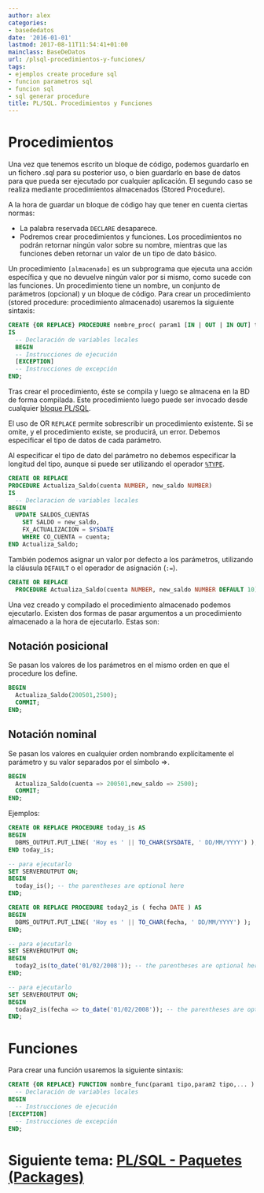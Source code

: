 ```yaml
---
author: alex
categories:
- basededatos
date: '2016-01-01'
lastmod: 2017-08-11T11:54:41+01:00
mainclass: BaseDeDatos
url: /plsql-procedimientos-y-funciones/
tags:
- ejemplos create procedure sql
- funcion parametros sql
- funcion sql
- sql generar procedure
title: PL/SQL. Procedimientos y Funciones
---
```


# Procedimientos

Una vez que tenemos escrito un bloque de código, podemos guardarlo en un fichero .sql para su posterior uso, o bien guardarlo en base de datos para que pueda ser ejecutado por cualquier aplicación. El segundo caso se realiza mediante procedimientos almacenados (Stored Procedure).

A la hora de guardar un bloque de código hay que tener en cuenta ciertas normas:

- La palabra reservada `DECLARE` desaparece.
- Podremos crear procedimientos y funciones. Los procedimientos no podrán retornar ningún valor sobre su nombre, mientras que las funciones deben retornar un valor de un tipo de dato básico.

<!--more--><!--ad-->

Un procedimiento `[almacenado]` es un subprograma que ejecuta una acción específica y que no devuelve ningún valor por si mismo, como sucede con las funciones. Un procedimiento tiene un nombre, un conjunto de parámetros (opcional) y un bloque de código. Para crear un procedimiento (stored procedure: procedimiento almacenado) usaremos la siguiente sintaxis:

```sql
CREATE {OR REPLACE} PROCEDURE nombre_proc( param1 [IN | OUT | IN OUT] tipo,... )
IS
  -- Declaración de variables locales
  BEGIN
  -- Instrucciones de ejecución
  [EXCEPTION]
  -- Instrucciones de excepción
END;
```

Tras crear el procedimiento, éste se compila y luego se almacena en la BD de forma compilada. Este procedimiento luego puede ser invocado desde cualquier [bloque PL/SQL][1].

El uso de OR `REPLACE` permite sobrescribir un procedimiento existente. Si se omite, y el procedimiento existe, se producirá, un error. Debemos especificar el tipo de datos de cada parámetro.

Al especificar el tipo de dato del parámetro no debemos especificar la longitud del tipo, aunque si puede ser utilizando el operador [`%TYPE`][2].

```sql
CREATE OR REPLACE
PROCEDURE Actualiza_Saldo(cuenta NUMBER, new_saldo NUMBER)
IS
  -- Declaracion de variables locales
BEGIN
  UPDATE SALDOS_CUENTAS
    SET SALDO = new_saldo,
    FX_ACTUALIZACION = SYSDATE
    WHERE CO_CUENTA = cuenta;
END Actualiza_Saldo;
```

También podemos asignar un valor por defecto a los parámetros, utilizando la cláusula `DEFAULT` o el operador de asignación (`:=`).

```sql
CREATE OR REPLACE
  PROCEDURE Actualiza_Saldo(cuenta NUMBER, new_saldo NUMBER DEFAULT 10)
```

Una vez creado y compilado el procedimiento almacenado podemos ejecutarlo. Existen dos formas de pasar argumentos a un procedimiento almacenado a la hora de ejecutarlo. Estas son:

## Notación posicional

Se pasan los valores de los parámetros en el mismo orden en que el procedure los define.

```sql
BEGIN
  Actualiza_Saldo(200501,2500);
  COMMIT;
END;

```

## Notación nominal

Se pasan los valores en cualquier orden nombrando explícitamente el parámetro y su valor separados por el símbolo =>.

```sql
BEGIN
  Actualiza_Saldo(cuenta => 200501,new_saldo => 2500);
  COMMIT;
END;
```

Ejemplos:

```sql
CREATE OR REPLACE PROCEDURE today_is AS
BEGIN
  DBMS_OUTPUT.PUT_LINE( 'Hoy es ' || TO_CHAR(SYSDATE, ' DD/MM/YYYY') );
END today_is;

-- para ejecutarlo
SET SERVEROUTPUT ON;
BEGIN
  today_is(); -- the parentheses are optional here
END;
```

```sql
CREATE OR REPLACE PROCEDURE today2_is ( fecha DATE ) AS
BEGIN
  DBMS_OUTPUT.PUT_LINE( 'Hoy es ' || TO_CHAR(fecha, ' DD/MM/YYYY') );
END;

-- para ejecutarlo
SET SERVEROUTPUT ON;
BEGIN
  today2_is(to_date('01/02/2008')); -- the parentheses are optional here
END;

-- para ejecutarlo
SET SERVEROUTPUT ON;
BEGIN
  today2_is(fecha => to_date('01/02/2008')); -- the parentheses are optional here
END;
```

# Funciones

Para crear una función usaremos la siguiente sintaxis:

```sql
CREATE {OR REPLACE} FUNCTION nombre_func(param1 tipo,param2 tipo,... ) RETURN tipo_dato IS
  -- Declaración de variables locales
BEGIN
  -- Instrucciones de ejecución
[EXCEPTION]
  -- Instrucciones de excepción
END;
```

# Siguiente tema: [PL/SQL - Paquetes (Packages)][3]

 [1]: https://elbauldelprogramador.com/bloques-plsql/
 [2]: https://elbauldelprogramador.com/plsql-declaracion-de-variables/
 [3]: https://elbauldelprogramador.com/plsql-paquetes-packages/
